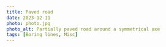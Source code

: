 ```yaml
---
title: Paved road
date: 2023-12-11
photo: photo.jpg
photo_alt: Partially paved road around a symmetrical axe
tags: [Boring lines, Misc]
---
```

